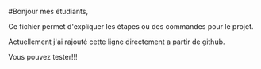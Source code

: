 #Bonjour mes étudiants,

Ce fichier permet d'expliquer les étapes ou des commandes pour le projet.

Actuellement j'ai rajouté cette ligne directement a partir de github.

Vous pouvez tester!!!

